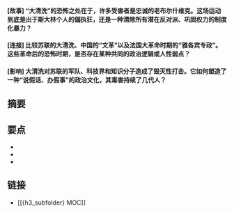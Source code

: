 #### [故事] “大清洗”的恐怖之处在于，许多受害者是忠诚的老布尔什维克。这场运动到底是出于斯大林个人的偏执狂，还是一种清除所有潜在反对派、巩固权力的制度化暴力？


#### [连接] 比较苏联的大清洗、中国的“文革”以及法国大革命时期的“雅各宾专政”。这些革命后的恐怖时期，是否存在某种共同的政治逻辑或人性弱点？


#### [影响] 大清洗对苏联的军队、科技界和知识分子造成了毁灭性打击。它如何塑造了一种“说假话、办假事”的政治文化，其毒害持续了几代人？


## 摘要


## 要点

- 
- 
- 

## 链接

- [[{h3_subfolder} MOC]]
